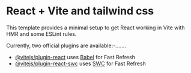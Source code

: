 # React + Vite  and tailwind css

This template provides a minimal setup to get React working in Vite with HMR and some ESLint rules.

Currently, two official plugins are available:-.......

- [@vitejs/plugin-react](https://github.com/vitejs/vite-plugin-react/blob/main/packages/plugin-react/README.md) uses [Babel](https://babeljs.io/) for Fast Refresh
- [@vitejs/plugin-react-swc](https://github.com/vitejs/vite-plugin-react-swc) uses [SWC](https://swc.rs/) for Fast Refresh
